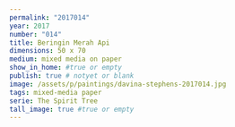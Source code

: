 ```yaml
---
permalink: "2017014"
year: 2017
number: "014"
title: Beringin Merah Api
dimensions: 50 x 70
medium: mixed media on paper
show_in_home: #true or empty
publish: true # notyet or blank
image: /assets/p/paintings/davina-stephens-2017014.jpg
tags: mixed-media paper
serie: The Spirit Tree
tall_image: true #true or empty
---
```

